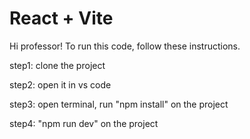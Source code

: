 # React + Vite

Hi professor! To run this code, follow these instructions. 

step1: clone the project

step2: open it in vs code

step3: open terminal, run "npm install" on the project

step4: "npm run dev" on the project



